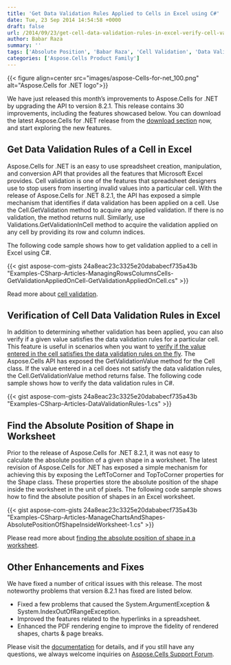 ```yaml
---
title: 'Get Data Validation Rules Applied to Cells in Excel using C#'
date: Tue, 23 Sep 2014 14:54:58 +0000
draft: false
url: /2014/09/23/get-cell-data-validation-rules-in-excel-verify-cell-validation-rules-csharp-asp.net/
author: Babar Raza
summary: ''
tags: ['Absolute Position', 'Babar Raza', 'Cell Validation', 'Data Validation', 'Excel API', 'Spreadsheet Creation', 'Spreadsheet Manipulation', 'Worksheet', 'shapes']
categories: ['Aspose.Cells Product Family']
---
```




{{< figure align=center src="images/aspose-Cells-for-net_100.png" alt="Aspose.Cells for .NET logo">}}


We have just released this month’s improvements to Aspose.Cells for .NET by upgrading the API to version 8.2.1. This release contains 30 improvements, including the features showcased below. You can download the latest Aspose.Cells for .NET release from the [download section][1] now, and start exploring the new features.

## Get Data Validation Rules of a Cell in Excel

Aspose.Cells for .NET is an easy to use spreadsheet creation, manipulation, and conversion API that provides all the features that Microsoft Excel provides. Cell validation is one of the features that spreadsheet designers use to stop users from inserting invalid values into a particular cell. With the release of Aspose.Cells for .NET 8.2.1, the API has exposed a simple mechanism that identifies if data validation has been applied on a cell. Use the Cell.GetValidation method to acquire any applied validation. If there is no validation, the method returns null. Similarly, use Validations.GetValidationInCell method to acquire the validation applied on any cell by providing its row and column indices.

The following code sample shows how to get validation applied to a cell in Excel using C#.

{{< gist aspose-com-gists 24a8eac23c3325e20dababecf735a43b "Examples-CSharp-Articles-ManagingRowsColumnsCells-GetValidationAppliedOnCell-GetValidationAppliedOnCell.cs" >}}

Read more about [cell validation][2].

## Verification of Cell Data Validation Rules in Excel

In addition to determining whether validation has been applied, you can also verify if a given value satisfies the data validation rules for a particular cell. This feature is useful in scenarios when you want to [verify if the value entered in the cell satisfies the data validation rules on the fly][3]. The Aspose.Cells API has exposed the GetValidationValue method for the Cell class. If the value entered in a cell does not satisfy the data validation rules, the Cell.GetValidationValue method returns false. The following code sample shows how to verify the data validation rules in C#.

{{< gist aspose-com-gists 24a8eac23c3325e20dababecf735a43b "Examples-CSharp-Articles-DataValidationRules-1.cs" >}}

## Find the Absolute Position of Shape in Worksheet

Prior to the release of Aspose.Cells for .NET 8.2.1, it was not easy to calculate the absolute position of a given shape in a worksheet. The latest revision of Aspose.Cells for .NET has exposed a simple mechanism for achieving this by exposing the LeftToCorner and TopToCorner properties for the Shape class. These properties store the absolute position of the shape inside the worksheet in the unit of pixels. The following code sample shows how to find the absolute position of shapes in an Excel worksheet.

{{< gist aspose-com-gists 24a8eac23c3325e20dababecf735a43b "Examples-CSharp-Articles-ManageChartsAndShapes-AbsolutePositionOfShapeInsideWorksheet-1.cs" >}}

Please read more about [finding the absolute position of shape in a worksheet][4].

## Other Enhancements and Fixes

We have fixed a number of critical issues with this release. The most noteworthy problems that version 8.2.1 has fixed are listed below.

*   Fixed a few problems that caused the System.ArgumentException & System.IndexOutOfRangeException.
*   Improved the features related to the hyperlinks in a spreadsheet.
*   Enhanced the PDF rendering engine to improve the fidelity of rendered shapes, charts & page breaks.

Please visit the [documentation][5] for details, and if you still have any questions, we always welcome inquiries on [Aspose.Cells Support Forum][6].




[1]: https://downloads.aspose.com/cells/net
[2]: https://docs.aspose.com/display/cellsnet/Get+Validation+applied+on+a+Cell
[3]: https://docs.aspose.com/display/cellsnet/Verify+that+Cell+Value+satisfies+Data+Validation+Rules
[4]: https://docs.aspose.com/display/cellsnet/Finding+Absolute+Position+of+Shape+inside+the+Worksheet
[5]: http://docs.aspose.com/display/cellsnet/Programmers+Guide
[6]: https://forum.aspose.com/




